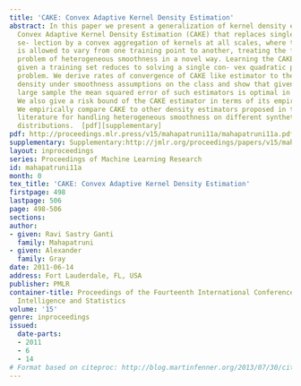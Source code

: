 ```yaml
---
title: 'CAKE: Convex Adaptive Kernel Density Estimation'
abstract: In this paper we present a generalization of kernel density estimation called
  Convex Adaptive Kernel Density Estimation (CAKE) that replaces single bandwidth
  se- lection by a convex aggregation of kernels at all scales, where the convex aggregation
  is allowed to vary from one training point to another, treating the fundamental
  problem of heterogeneous smoothness in a novel way. Learning the CAKE estimator
  given a training set reduces to solving a single con- vex quadratic programming
  problem. We derive rates of convergence of CAKE like estimator to the true underlying
  density under smoothness assumptions on the class and show that given a sufficiently
  large sample the mean squared error of such estimators is optimal in a minimax sense.
  We also give a risk bound of the CAKE estimator in terms of its empirical risk.
  We empirically compare CAKE to other density estimators proposed in the statistics
  literature for handling heterogeneous smoothness on different synthetic and natural
  distributions.  [pdf][supplementary]
pdf: http://proceedings.mlr.press/v15/mahapatruni11a/mahapatruni11a.pdf
supplementary: Supplementary:http://jmlr.org/proceedings/papers/v15/mahapatruni11a/mahapatruni11aSupple.pdf
layout: inproceedings
series: Proceedings of Machine Learning Research
id: mahapatruni11a
month: 0
tex_title: 'CAKE: Convex Adaptive Kernel Density Estimation'
firstpage: 498
lastpage: 506
page: 498-506
sections: 
author:
- given: Ravi Sastry Ganti
  family: Mahapatruni
- given: Alexander
  family: Gray
date: 2011-06-14
address: Fort Lauderdale, FL, USA
publisher: PMLR
container-title: Proceedings of the Fourteenth International Conference on Artificial
  Intelligence and Statistics
volume: '15'
genre: inproceedings
issued:
  date-parts:
  - 2011
  - 6
  - 14
# Format based on citeproc: http://blog.martinfenner.org/2013/07/30/citeproc-yaml-for-bibliographies/
---
```

